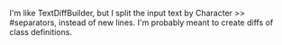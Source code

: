 I'm like TextDiffBuilder, but I split the input text by Character >> #separators, instead of new lines. I'm probably meant to create diffs of class definitions.
